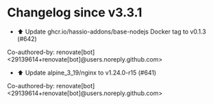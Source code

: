 # Changelog since v3.3.1
- ⬆️ Update ghcr.io/hassio-addons/base-nodejs Docker tag to v0.1.3 (#642)

Co-authored-by: renovate[bot] <29139614+renovate[bot]@users.noreply.github.com> 
- ⬆️ Update alpine_3_19/nginx to v1.24.0-r15 (#641)

Co-authored-by: renovate[bot] <29139614+renovate[bot]@users.noreply.github.com> 

